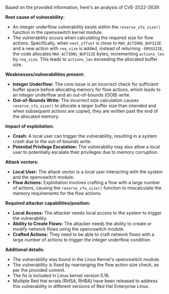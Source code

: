 Based on the provided information, here's an analysis of CVE-2022-2639:

**Root cause of vulnerability:**

*   An integer underflow vulnerability exists within the `reserve_sfa_size()` function in the openvswitch kernel module.
*   The vulnerability occurs when calculating the required size for flow actions. Specifically, when `next_offset` is close to `MAX_ACTIONS_BUFSIZE` and a new action with `req_size` is added, instead of returning `-EMSGSIZE`, the code allocates `MAX_ACTIONS_BUFSIZE` bytes, incrementing `actions_len` by `req_size`. This leads to `actions_len` exceeding the allocated buffer size.

**Weaknesses/vulnerabilities present:**

*   **Integer Underflow:** The core issue is an incorrect check for sufficient buffer space before allocating memory for flow actions, which leads to an integer underflow and an out-of-bounds (OOB) write.
*   **Out-of-Bounds Write:** The incorrect size calculation causes `reserve_sfa_size()` to allocate a larger buffer size than intended and when subsequent actions are copied, they are written past the end of the allocated memory.

**Impact of exploitation:**

*   **Crash:** A local user can trigger the vulnerability, resulting in a system crash due to the out-of-bounds write.
*   **Potential Privilege Escalation:** The vulnerability may also allow a local user to potentially escalate their privileges due to memory corruption.

**Attack vectors:**

*   **Local User:** The attack vector is a local user interacting with the system and the openvswitch module.
*   **Flow Actions:** Exploitation involves crafting a flow with a large number of actions, causing the `reserve_sfa_size()` function to miscalculate the memory requirements for the flow actions.

**Required attacker capabilities/position:**

*   **Local Access:** The attacker needs local access to the system to trigger the vulnerability.
*   **Ability to Create Flows:** The attacker needs the ability to create or modify network flows using the openvswitch module.
*   **Crafted Actions:** They need to be able to craft network flows with a large number of actions to trigger the integer underflow condition.

**Additional details:**

*   The vulnerability was found in the Linux Kernel's openvswitch module.
*   The vulnerability is fixed by rearranging the flow action size check, as per the provided commit.
*   The fix is included in Linux kernel version 5.18.
*   Multiple Red Hat errata (RHSA, RHBA) have been released to address this vulnerability in different versions of Red Hat Enterprise Linux.